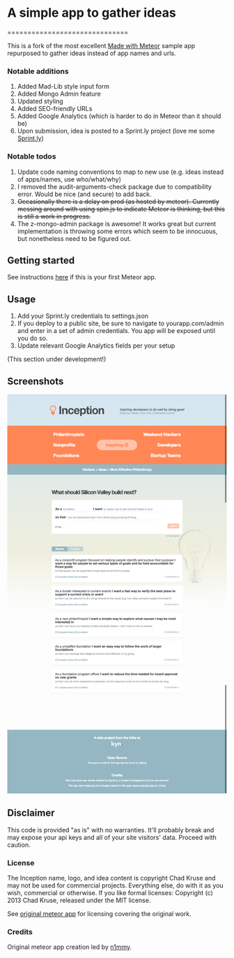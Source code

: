 # A simple app to gather ideas
==============================

This is a fork of the most excellent [Made with Meteor](https://github.com/meteor/madewith) sample app repurposed to gather ideas instead of app names and urls.

### Notable additions   
1. Added Mad-Lib style input form  
3. Added Mongo Admin feature
4. Updated styling
5. Added SEO-friendly URLs
6. Added Google Analytics (which is harder to do in Meteor than it should be)
7. Upon submission, idea is posted to a Sprint.ly project (love me some [Sprint.ly](https://www.sprint.ly))

### Notable todos
1.  Update code naming conventions to map to new use (e.g. ideas instead of apps/names, use who/what/why)
2.  I removed the audit-arguments-check package due to compatibility error. Would be nice (and secure) to add back.
3.  ~~Occasionally there is a delay on prod (as hosted by meteor). Currently messing around with using spin.js to indicate Meteor is thinking, but this is still a work in progress.~~
4.  The z-mongo-admin package is awesome! It works great but current implementation is throwing some errors which seem to be innocuous, but nonetheless need to be figured out.


## Getting started
See instructions [here](https://github.com/chadokruse/meteor-coming-soon-email-capture#getting-started) if this is your first Meteor app.

## Usage
 
1. Add your Sprint.ly credentials to settings.json  
2. If you deploy to a public site, be sure to navigate to yourapp.com/admin and enter in a set of admin credentials. You app will be exposed until you do so.
3. Update relevant Google Analytics fields per your setup

(This section under development!) 


## Screenshots

![Landing Page](https://github.com/chadokruse/inception/raw/master/public/screenshot1.png)

## Disclaimer  

This code is provided "as is" with no warranties. It'll probably break and may expose your api keys and all of your site visitors' data. Proceed with caution.

### License

The Inception name, logo, and idea content is copyright Chad Kruse and may not be used for commercial projects. Everything else, do with it as you wish, commercial or otherwise. If you like formal licenses: Copyright (c) 2013 Chad Kruse, released under the MIT license.  

See [original meteor app](https://github.com/meteor/madewith) for licensing covering the original work.

### Credits

Original meteor app creation led by [n1mmy](https://github.com/n1mmy).